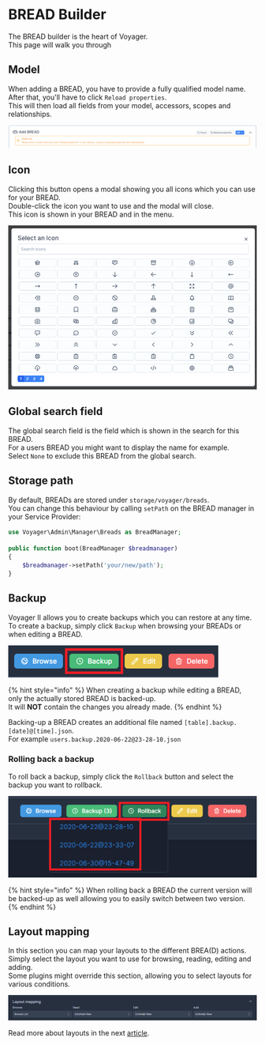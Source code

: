 # BREAD Builder

The BREAD builder is the heart of Voyager.  
This page will walk you through 

## Model

When adding a BREAD, you have to provide a fully qualified model name.  
After that, you'll have to click `Reload properties`.  
This will then load all fields from your model, accessors, scopes and relationships.

![](../.gitbook/assets/bread-builder/model-warning.png) 

## Icon

Clicking this button opens a modal showing you all icons which you can use for your BREAD.  
Double-click the icon you want to use and the modal will close.  
This icon is shown in your BREAD and in the menu.

![](../.gitbook/assets/bread-builder/icon-modal.png) 

## Global search field

The global search field is the field which is shown in the search for this BREAD.  
For a users BREAD you might want to display the name for example.  
Select `None` to exclude this BREAD from the global search.

## Storage path

By default, BREADs are stored under `storage/voyager/breads`.  
You can change this behaviour by calling `setPath` on the BREAD manager in your Service Provider:

```php
use Voyager\Admin\Manager\Breads as BreadManager;

public function boot(BreadManager $breadmanager)
{
    $breadmanager->setPath('your/new/path');
}
```

## Backup

Voyager II allows you to create backups which you can restore at any time.  
To create a backup, simply click `Backup` when browsing your BREADs or when editing a BREAD.

![](../.gitbook/assets/bread-builder/backup.png) 

{% hint style="info" %}
When creating a backup while editing a BREAD, only the actually stored BREAD is backed-up.  
It will **NOT** contain the changes you already made.
{% endhint %}

Backing-up a BREAD creates an additional file named `[table].backup.[date]@[time].json`.  
For example `users.backup.2020-06-22@23-28-10.json`

### Rolling back a backup

To roll back a backup, simply click the `Rollback` button and select the backup you want to rollback.

![](../.gitbook/assets/bread-builder/rollback.png) 

{% hint style="info" %}
When rolling back a BREAD the current version will be backed-up as well allowing you to easily switch between two version.
{% endhint %}

## Layout mapping

In this section you can map your layouts to the different BREA(D) actions.  
Simply select the layout you want to use for browsing, reading, editing and adding.  
Some plugins might override this section, allowing you to select layouts for various conditions.

![](../.gitbook/assets/bread-builder/layout-mapping.png) 

Read more about layouts in the next [article](layouts.md).